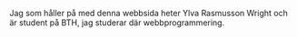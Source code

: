 
Jag som håller på med denna webbsida heter Ylva Rasmusson Wright och är student på BTH, jag studerar där webbprogrammering.
